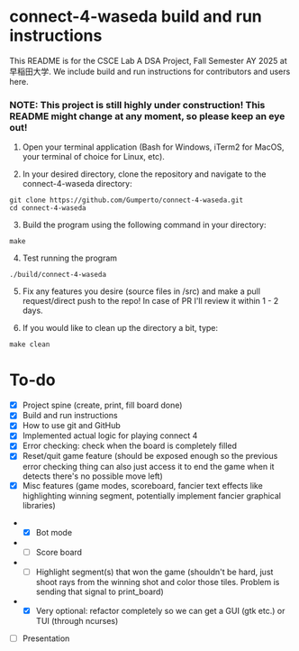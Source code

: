 # connect-4-waseda build and run instructions
This README is for the CSCE Lab A DSA Project, Fall Semester AY 2025 at 早稲田大学. We include build and run instructions for contributors and users here.

### NOTE: This project is still highly under construction! This README might change at any moment, so please keep an eye out!

1. Open your terminal application (Bash for Windows, iTerm2 for MacOS, your terminal of choice for Linux, etc). 

2. In your desired directory, clone the repository and navigate to the connect-4-waseda directory:
```
git clone https://github.com/Gumperto/connect-4-waseda.git
cd connect-4-waseda
```

3. Build the program using the following command in your directory:
```
make
```

4. Test running the program
```
./build/connect-4-waseda
```

5. Fix any features you desire (source files in /src) and make a pull request/direct push to the repo! In case of PR I'll review it within 1 - 2 days.

6. If you would like to clean up the directory a bit, type:
```
make clean
```

# To-do
- [x] Project spine (create, print, fill board done)
- [x] Build and run instructions
- [x] How to use git and GitHub
- [x] Implemented actual logic for playing connect 4
- [x] Error checking: check when the board is completely filled
- [x] Reset/quit game feature (should be exposed enough so the previous error checking thing can also just access it to end the game when it detects there's no possible move left)
- [x] Misc features (game modes, scoreboard, fancier text effects like highlighting winning segment, potentially implement fancier graphical libraries)
- - [x] Bot mode
- - [ ] Score board
- - [ ] Highlight segment(s) that won the game (shouldn't be hard, just shoot rays from the winning shot and color those tiles. Problem is sending that signal to print_board)
- - [x] Very optional: refactor completely so we can get a GUI (gtk etc.) or TUI (through ncurses)
- [ ] Presentation
